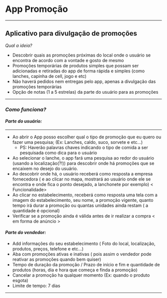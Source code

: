 # App Promoção
***
## __Aplicativo para divulgação de promoções__
_Qual a ideia?_
* Descobrir quais as promoções próximas do local onde o usuário se encontra de acordo com a vontade e gosto de mesmo 
* Promoções temporárias de produtos simples que possam ser adicionadas e retiradas do app de forma rápida e simples  (como lanches, capinha de cell, jogo e etc)
* Não haverá pedidos nem entregas pelo app, apenas a divulgação das promoções temporárias
* Opção de notas (1 a 5 estrelas) da parte do usuário para as promoções
***
### _**Como funciona?**_
#### _Parte do usuário:_
***
* Ao abrir o App posso escolher qual o tipo de promoção que eu quero ou fazer uma pesquisa; (Ex: Lanches, caldo, suco, sorvete e etc...)
  * PS: Haverão palavras chaves indicando o tipo de comida a ser pesquisada como dica para o usuário
* Ao selecionar o lanche, o app fará uma pesquisa ao redor do usuário (usando a localização(?!)) para descobrir onde há promoções que se encaixem no desejo do usuário.
* Ao descobrir onde há, o usuário receberá como resposta a empresa fornecedora ( e ao clicar no mapa, mostrará ao usuário onde ele se encontra e onde fica o ponto desejado, a       lanchonete por exemplo) < Funcionalidade>
* Ao clicar no estabelecimento, receberá como resposta uma tela com a imagem do estabelecimento, seu nome, a promoção vigente, quanto tempo irá durar a promoção ou quantas           unidades ainda restam ( a quantidade é opcional)
* Verificar se a promoção ainda é válida antes de ir realizar a compra < em forma de anúncio >
#### _Parte do vendedor:_
* Add informações do seu estabelecimento ( Foto do local, localização, produtos, preços, telefone e etc...)
* Aba com promoções ativas e inativas ( pois assim o vendedor pode reativar as promoções quando bem quiser) 
* Tempo de duração da promoção / Prazo de  início e fim e quantidade de produtos (horas, dia e hora que começa e finda a promoção)
* Cancelar a promoção ha qualquer momento (Ex: quando o produto esgota)
* Limite de tempo: 7 dias 
***
